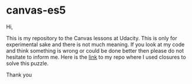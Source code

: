 # canvas-es5

Hi,

This is my repository to the Canvas lessons at Udacity. This is only for experimental sake and there is not much meaning. If you look at my code and think something is wrong or could be done better then please do not hesitate to inform me. 
Here is the [link](https://github.com/Lacika1981/canvas) to my repo where I used closures to solve this puzzle.

Thank you
